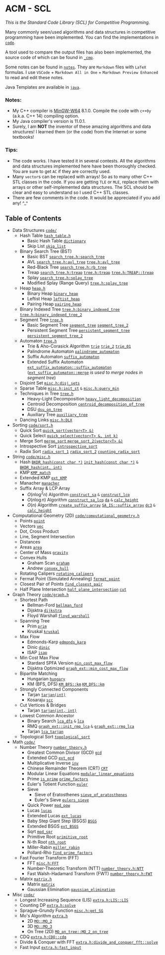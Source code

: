 # ACM - SCL

*This is the Standard Code Library (SCL) for Competitive Programming.*

Many commonly seen/used algorithms and data structures in competitive programming have been implemented. You can find the implementations in [`code`](/code).

A tool used to compare the output files has also been implemented, the source code of which can be found in [`_cmp`](/_cmp).

Some notes can be found in [`notes`](/notes). They are `Markdown` files with `LaTeX` formulas. I use `VSCode` + `Markdown All in One` + `Markdown Preview Enhanced` to read and edit these notes.

Java Templates are available in [`java`](/java).

### Notes:
- My C++ compiler is [MinGW-W64](https://sourceforge.net/projects/mingw-w64/) 8.1.0. Compile the code with `c++0y` (a.k.a. C++ 14) compiling option.
- My Java compiler's version is 11.0.1.
- Surely, I am **NOT** the inventor of these amazing algorithms and data structures! I learned them (or the code) from the Internet or some textbooks!

### Tips:
- The code works. I have tested it in several contests. All the algorithms and data structures implemented here have been thoroughly checked. You are sure to get `AC` if they are correctly used.
- Many `vector`s can be replaced with arrays! So as to many other C++ STL classes in the code. If you are getting `TLE` or `MLE`, replace them with arrays or other self-implemented data structures. The SCL should be clear and easy to understand so I used C++ STL classes.
- There are few comments in the code. It would be appreciated if you add any! ^_^

## Table of Contents
- Data Structures [`code/`](/code)
    - Hash Table [`hash_table.h`](/code/hash_table.h)
        - Basic Hash Table [`dictionary`](/code/hash_table.h)
        - Skip List [`skip_list`](/code/hash_table.h)
    - Binary Search Tree (BST)
        - Basic BST [`search_tree.h:search_tree`](/code/search_tree.h)
        - AVL [`search_tree.h:avl_tree`](/code/search_tree.h) [`tree.h:avl_tree`](/code/tree.h)
        - Red-Black Tree [`search_tree.h:rb_tree`](/code/search_tree.h)
        - Treap [`search_tree.h:treap`](/code/search_tree.h) [`tree.h:treap`](/code/tree.h) [`tree.h:TREAP::treap`](/code/tree.h)
        - Splay [`search_tree.h:splay_tree`](/code/search_tree.h)
        - Modified Splay (Range Query) [`tree.h:splay_tree`](/code/tree.h)
    - Heap [`heap.h`](/code/heap.h)
        - Binary Heap [`binary_heap`](/code/heap.h)
        - Leftist Heap [`leftist_heap`](/code/heap.h)
        - Pairing Heap [`pairing_heap`](/code/heap.h)
    - Binary Indexed Tree [`tree.h:binary_indexed_tree`](/code/tree.h) [`tree.h:binary_indexed_tree_2`](/code/tree.h)
    - Segment Tree [`tree.h`](/code/tree.h)
        - Basic Segment Tree [`segment_tree`](/code/tree.h) [`segment_tree_2`](/code/tree.h)
        - Persistent Segment Tree [`persistent_segment_tree`](/code/tree.h) [`persistent_segment_tree_2`](/code/tree.h)
    - Automaton [`tree.h`](/code/tree.h)
        - Trie & Aho-Corasick Algorithm [`trie`](/code/tree.h) [`trie_2`](/code/tree.h) [`trie_01`](/code/tree.h)
        - Palindrome Automaton [`palindrome_automaton`](/code/tree.h)
        - Suffix Automaton [`suffix_automaton`](/code/tree.h)
        - Extended Suffix Automaton [`ext_suffix_automaton::suffix_automaton`](/code/tree.h) ([`ext_suffix_automaton::merge`](/code/tree.h) *is used to merge nodes in segment tree*)
    - Disjoint Set [`misc.h:disj_sets`](/code/misc.h)
    - Sparse Table [`misc.h:init_st`](/code/misc.h) `&` [`misc.h:query_min`](/code/misc.h)
    - Techniques in Tree [`tree.h`](/code/tree.h)
        - Heavy-Light Decomposition [`heavy_light_decomposition`](/code/tree.h)
        - Centroid Decomposition [`centroid_decomposition_of_tree`](/code/tree.h)
        - DSU [`dsu_on_tree`](/code/tree.h)
        - Auxiliary Tree [`auxiliary_tree`](/code/tree.h)
    - Dancing Links [`misc.h:DLX`](/code/misc.h)
- Sorting [`code/sort.h`](/code/sort.h)
    - Quick Sort [`quick_sort(vector<T> &)`](/code/sort.h)
    - Quick Select [`quick_select(vector<T> &, int k)`](/code/sort.h)
    - Merge Sort [`merge_sort` `merge_sort_2(vector<T> &)`](/code/sort.h)
    - Introspective Sort [`introspective_sort`](/code/sort.h)
    - Radix Sort [`radix_sort_1`](/code/sort.h) [`radix_sort_2`](/code/sort.h) [`counting_radix_sort`](/code/sort.h)
- String [`code/misc.h`](/code/misc.h)
    - Hash [`BKDR_hash(const char *)`](/code/misc.h) [`init_hash(const char *)`](/code/misc.h) `&` [`BKDR_hash(int, int)`](/code/misc.h)
    - KMP [`KMP_match`](/code/misc.h)
    - Extended KMP [`ext_KMP`](/code/misc.h)
    - Manacher [`manacher`](/code/misc.h)
    - Suffix Array & LCP Array
        - $O(n\log^2 n)$ Algorithm [`construct_sa`](/code/misc.h) `&` [`construct_lcp`](/code/misc.h)
        - $O(n\log n)$ Algorithm [`construct_sa_lcp`](/code/misc.h) [`da`](/code/misc.h) `&` [`calc_height`](/code/misc.h)
        - $O(n)$ Algorithm [`create_suffix_array`](/code/misc.h) [`SA_IS::suffix_array`](/code/misc.h) [`dc3`](/code/misc.h) `&` [`calc_height`](/code/misc.h)
- Computational Geometry (2D) [`code/computational_geometry.h`](/code/computational_geometry.h)
    - Points [`point`](/code/computational_geometry.h)
    - Vectors [`vec`](/code/computational_geometry.h)
    - Dot, Cross Product
    - Line, Segment Intersection
    - Distances
    - Areas [`area`](/code/computational_geometry.h)
    - Center of Mass [`gravity`](/code/computational_geometry.h)
    - Convex Hulls
        - Graham Scan [`graham`](/code/computational_geometry.h)
        - Andrew [`convex_hull`](/code/computational_geometry.h)
    - Rotating Calipers [`rotating_calipers`](/code/computational_geometry.h)
    - Fermat Point (Simulated Annealing) [`fermat_point`](/code/computational_geometry.h)
    - Closest Pair of Points [`find_closest_pair`](/code/computational_geometry.h)
    - Half Plane Intersection [`half_plane_intersection`](/code/computational_geometry.h) [`cut`](/code/computational_geometry.h)
- Graph Theory [`code/graph.h`](/code/graph.h)
    - Shortest Path
        - Bellman-Ford [`bellman_ford`](/code/graph.h)
        - Dijsktra [`dijkstra`](/code/graph.h)
        - Floyd Warshall [`floyd_warshall`](/code/graph.h)
    - Spanning Tree
        - Prim [`prim`](/code/graph.h)
        - Kruskal [`kruskal`](/code/graph.h)
    - Max Flow
        - Edmonds-Karp [`edmonds_karp`](/code/graph.h)
        - Dinic [`dinic`](/code/graph.h)
        - ISAP [`isap`](/code/graph.h)
    - Min Cost Max Flow
        - Stardard SPFA Version [`min_cost_max_flow`](/code/graph.h)
        - Dijsktra Optimized [`graph_ext::min_cost_max_flow`](/code/graph.h)
    - Bipartite Matching
        - Hungarian [`hungary`](/code/graph.h)
        - KM (BFS, DFS) [`KM_BFS::km`](/code/graph.h) [`KM_DFS::km`](/code/graph.h)
    - Strongly Connected Components
        - Tarjan [`tarjan(int)`](/code/graph.h)
        - Kosaraju [`scc`](/code/graph.h)
    - Cut Vertices & Bridges
        - Tarjan [`tarjan(int, int)`](/code/graph.h)
    - Lowest Common Ancestor
        - Binary Search [`lca_dfs`](/code/graph.h) `&` [`lca`](/code/graph.h)
        - RMQ [`graph_ext::init_rmq_lca`](/code/graph.h) `&` [`graph_ext::rmq_lca`](/code/graph.h)
        - Tarjan [`lca_tarjan`](/code/graph.h)
    - Topological Sort [`topological_sort`](/code/graph.h)
- Math [`code/`](/code)
    - Number Theory [`number_theory.h`](/code/number_theory.h)
        - Greatest Common Divisor (GCD) [`gcd`](/code/number_theory.h)
        - Extended GCD [`ext_gcd`](/code/number_theory.h)
        - Multiplicative Inverse [`inv`](/code/number_theory.h)
        - Chinese Remainder Theorem (CRT) [`CRT`](/code/number_theory.h)
        - Modular Linear Equations [`modular_linear_equations`](/code/number_theory.h)
        - Prime [`is_prime`](/code/number_theory.h) [`prime_factors`](/code/number_theory.h)
        - Euler's Totient Function [`euler`](/code/number_theory.h)
        - Sieve
            - Sieve of Eratosthenes [`sieve_of_eratosthenes` ](/code/number_theory.h)
            - Euler's Sieve [`eulers_sieve`](/code/number_theory.h)
        - Quick Power [`mod_pow`](/code/number_theory.h)
        - Lucas [`lucas`](/code/number_theory.h)
        - Extended Lucas [`ext_lucas`](/code/number_theory.h)
        - Baby Step Giant Step (BSGS) [`BSGS`](/code/number_theory.h)
        - Extended BSGS [`ext_BSGS`](/code/number_theory.h)
        - Sqrt [`mod_sqr`](/code/number_theory.h)
        - Primitive Root [`primitive_root`](/code/number_theory.h)
        - N-th Root [`nth_root`](/code/number_theory.h)
        - Miller-Rabin [`miller_rabin`](/code/number_theory.h)
        - Pollard-Rho [`find_prime_factors`](/code/number_theory.h)
    - Fast Fourier Transform (FFT)
        - FFT [`misc.h:FFT`](/code/misc.h)
        - Number-Theoretic Transform (NTT) [`number_theory.h:NTT`](/code/number_theory.h)
        - Fast Walsh-Hadamard Transform (FWT) [`number_theory.h:FWT`](/code/number_theory.h)
    - Matrix [`matrix.h`](/code/matrix.h)
        - Matrix [`matrix`](/code/matrix.h)
        - Gaussian Elimination [`gaussian_elimination`](/code/matrix.h)
- Misc [`code/`](/code)
    - Longest Increasing Sequence (LIS) [`extra.h:LIS::LIS`](/code/extra.h)
    - Counting DP [`extra.h:solve`](/code/extra.h)
    - Sprague-Grundy Function [`misc.h:get_SG`](/code/misc.h)
    - Mo's Algorithm [`extra.h`](/code/extra.h)
        - 2D [`MO::MO_2`](/code/extra.h)
        - 3D [`MO::MO_3`](/code/extra.h)
        - On Tree (2D) [`MO_on_tree::MO_2_on_tree`](/code/extra.h)
    - CDQ [`extra.h:CDQ::cdq`](/code/extra.h)
    - Divide & Conquer with FFT [`extra.h:divide_and_conquer_fft::solve`](/code/extra.h)
    - Fast Input [`extra.h:fast_input`](/code/extra.h)
